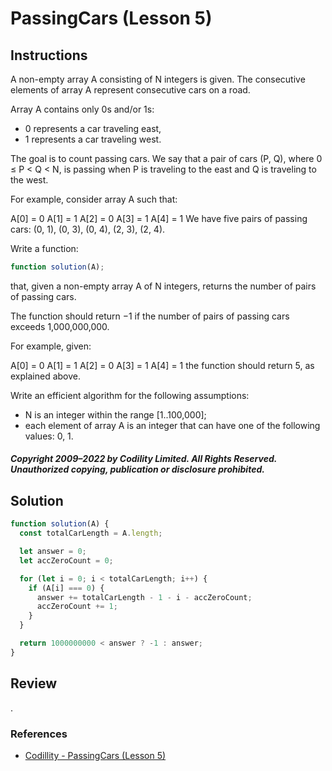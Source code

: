 # PassingCars (Lesson 5)

## Instructions

A non-empty array A consisting of N integers is given. The consecutive elements of array A represent consecutive cars on a road.

Array A contains only 0s and/or 1s:

- 0 represents a car traveling east,
- 1 represents a car traveling west.

The goal is to count passing cars. We say that a pair of cars (P, Q), where 0 ≤ P < Q < N, is passing when P is traveling to the east and Q is traveling to the west.

For example, consider array A such that:

A[0] = 0
A[1] = 1
A[2] = 0
A[3] = 1
A[4] = 1
We have five pairs of passing cars: (0, 1), (0, 3), (0, 4), (2, 3), (2, 4).

Write a function:

```js
function solution(A);
```

that, given a non-empty array A of N integers, returns the number of pairs of passing cars.

The function should return −1 if the number of pairs of passing cars exceeds 1,000,000,000.

For example, given:

A[0] = 0
A[1] = 1
A[2] = 0
A[3] = 1
A[4] = 1
the function should return 5, as explained above.

Write an efficient algorithm for the following assumptions:

- N is an integer within the range [1..100,000];
- each element of array A is an integer that can have one of the following values: 0, 1.

##### Copyright 2009–2022 by Codility Limited. All Rights Reserved. Unauthorized copying, publication or disclosure prohibited.

## Solution

```js
function solution(A) {
  const totalCarLength = A.length;

  let answer = 0;
  let accZeroCount = 0;

  for (let i = 0; i < totalCarLength; i++) {
    if (A[i] === 0) {
      answer += totalCarLength - 1 - i - accZeroCount;
      accZeroCount += 1;
    }
  }

  return 1000000000 < answer ? -1 : answer;
}
```

## Review

.

### References

- [Codillity - PassingCars (Lesson 5)](https://app.codility.com/programmers/lessons/5-prefix_sums/passing_cars)
